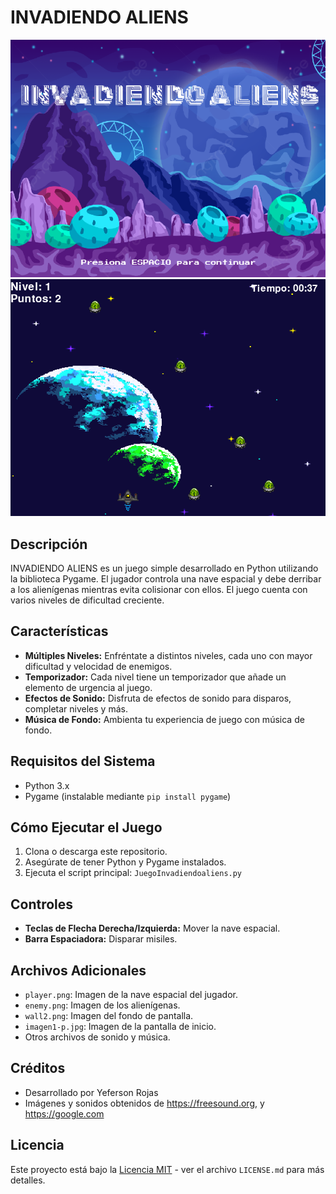 # INVADIENDO ALIENS

![Game Screenshot](Inicio_imagen.png) 
![Game Screenshot](juego_imagen.png)

## Descripción
INVADIENDO ALIENS es un juego simple desarrollado en Python utilizando la biblioteca Pygame. El jugador controla una nave espacial y debe derribar a los alienígenas mientras evita colisionar con ellos. El juego cuenta con varios niveles de dificultad creciente.

## Características

- **Múltiples Niveles:** Enfréntate a distintos niveles, cada uno con mayor dificultad y velocidad de enemigos.
- **Temporizador:** Cada nivel tiene un temporizador que añade un elemento de urgencia al juego.
- **Efectos de Sonido:** Disfruta de efectos de sonido para disparos, completar niveles y más.
- **Música de Fondo:** Ambienta tu experiencia de juego con música de fondo.

## Requisitos del Sistema

- Python 3.x
- Pygame (instalable mediante `pip install pygame`)

## Cómo Ejecutar el Juego

1. Clona o descarga este repositorio.
2. Asegúrate de tener Python y Pygame instalados.
3. Ejecuta el script principal: `JuegoInvadiendoaliens.py`

## Controles

- **Teclas de Flecha Derecha/Izquierda:** Mover la nave espacial.
- **Barra Espaciadora:** Disparar misiles.

## Archivos Adicionales

- `player.png`: Imagen de la nave espacial del jugador.
- `enemy.png`: Imagen de los alienígenas.
- `wall2.png`: Imagen del fondo de pantalla.
- `imagen1-p.jpg`: Imagen de la pantalla de inicio.
- Otros archivos de sonido y música.

## Créditos

- Desarrollado por Yeferson Rojas
- Imágenes y sonidos obtenidos de https://freesound.org, y https://google.com

## Licencia

Este proyecto está bajo la [Licencia MIT](LICENSE.md) - ver el archivo `LICENSE.md` para más detalles.